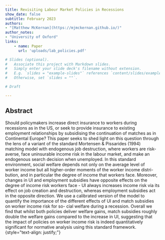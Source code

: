 ```yaml
---
title: Revisiting Labour Market Policies in Recessions
show_date: false
subtitle: February 2023
authors: 
- "[Matthew McKernan](https://mjmckernan.github.io/)"
author_notes: 
- "University of Oxford"
links: 
    - name: Paper
      url: 'uploads/lab_policies.pdf'

# Slides (optional).
#   Associate this project with Markdown slides.
#   Simply enter your slide deck's filename without extension.
#   E.g. `slides = "example-slides"` references `content/slides/example-slides.md`.
#   Otherwise, set `slides = ""`.

# Draft

---
```


## **Abstract**

Should policymakers increase direct insurance to workers during recessions as in the US, or seek to provide insurance to existing employment relationships by subsidising the continuation of matches as in Continental Europe? This paper seeks to shed light on this question through the lens of a variant of the standard Mortensen & Pissarides (1994) matching model with endogenous job destruction, where workers are risk-averse, face uninsurable income risk in the labour market, and make an endogenous search decision when unemployed. In this standard environment, social welfare depends not only on the average level of worker income but all higher-order moments of the worker income distri- bution, and in particular the degree of income that workers face. Moreover, changes in UI and employment subsidies have opposite effects on the degree of income risk workers face - UI always increases income risk via its effect on job creation and destruction, whereas employment subsidies act in the opposite direction. We use a calibrated version of the model to quantify the importance of the different effects of UI and match subsidies on worker income risk for so- cial welfare during a recession. Overall we find that whilst both policies deliver welfare gains, match subsidies roughly double the welfare gains compared to the increase in UI, suggesting that the impact of policies on worker income risk is indeed quantitatively significant for normative analysis using this standard framework.
{style="text-align: justify;"}
